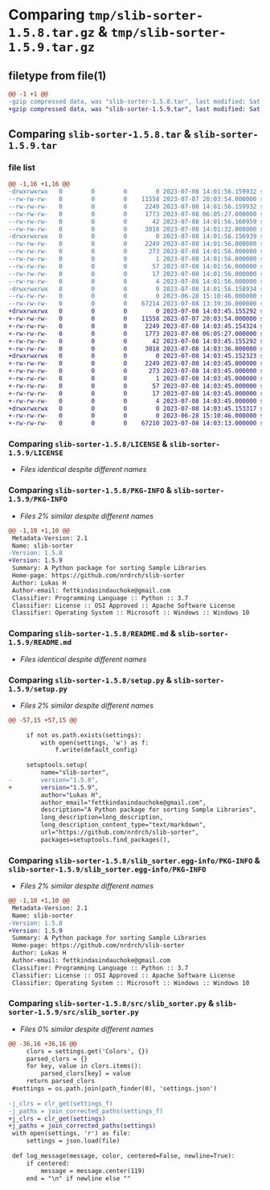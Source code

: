 # Comparing `tmp/slib-sorter-1.5.8.tar.gz` & `tmp/slib-sorter-1.5.9.tar.gz`

## filetype from file(1)

```diff
@@ -1 +1 @@
-gzip compressed data, was "slib-sorter-1.5.8.tar", last modified: Sat Jul  8 14:01:56 2023, max compression
+gzip compressed data, was "slib-sorter-1.5.9.tar", last modified: Sat Jul  8 14:03:45 2023, max compression
```

## Comparing `slib-sorter-1.5.8.tar` & `slib-sorter-1.5.9.tar`

### file list

```diff
@@ -1,16 +1,16 @@
-drwxrwxrwx   0        0        0        0 2023-07-08 14:01:56.159932 slib-sorter-1.5.8/
--rw-rw-rw-   0        0        0    11558 2023-07-07 20:03:54.000000 slib-sorter-1.5.8/LICENSE
--rw-rw-rw-   0        0        0     2249 2023-07-08 14:01:56.159932 slib-sorter-1.5.8/PKG-INFO
--rw-rw-rw-   0        0        0     1773 2023-07-08 06:05:27.000000 slib-sorter-1.5.8/README.md
--rw-rw-rw-   0        0        0       42 2023-07-08 14:01:56.160959 slib-sorter-1.5.8/setup.cfg
--rw-rw-rw-   0        0        0     3018 2023-07-08 14:01:32.000000 slib-sorter-1.5.8/setup.py
-drwxrwxrwx   0        0        0        0 2023-07-08 14:01:56.156939 slib-sorter-1.5.8/slib_sorter.egg-info/
--rw-rw-rw-   0        0        0     2249 2023-07-08 14:01:56.000000 slib-sorter-1.5.8/slib_sorter.egg-info/PKG-INFO
--rw-rw-rw-   0        0        0      273 2023-07-08 14:01:56.000000 slib-sorter-1.5.8/slib_sorter.egg-info/SOURCES.txt
--rw-rw-rw-   0        0        0        1 2023-07-08 14:01:56.000000 slib-sorter-1.5.8/slib_sorter.egg-info/dependency_links.txt
--rw-rw-rw-   0        0        0       57 2023-07-08 14:01:56.000000 slib-sorter-1.5.8/slib_sorter.egg-info/entry_points.txt
--rw-rw-rw-   0        0        0       17 2023-07-08 14:01:56.000000 slib-sorter-1.5.8/slib_sorter.egg-info/requires.txt
--rw-rw-rw-   0        0        0        4 2023-07-08 14:01:56.000000 slib-sorter-1.5.8/slib_sorter.egg-info/top_level.txt
-drwxrwxrwx   0        0        0        0 2023-07-08 14:01:56.158934 slib-sorter-1.5.8/src/
--rw-rw-rw-   0        0        0        0 2023-06-28 15:10:46.000000 slib-sorter-1.5.8/src/__init__.py
--rw-rw-rw-   0        0        0    67214 2023-07-08 13:39:36.000000 slib-sorter-1.5.8/src/slib_sorter.py
+drwxrwxrwx   0        0        0        0 2023-07-08 14:03:45.155292 slib-sorter-1.5.9/
+-rw-rw-rw-   0        0        0    11558 2023-07-07 20:03:54.000000 slib-sorter-1.5.9/LICENSE
+-rw-rw-rw-   0        0        0     2249 2023-07-08 14:03:45.154324 slib-sorter-1.5.9/PKG-INFO
+-rw-rw-rw-   0        0        0     1773 2023-07-08 06:05:27.000000 slib-sorter-1.5.9/README.md
+-rw-rw-rw-   0        0        0       42 2023-07-08 14:03:45.155292 slib-sorter-1.5.9/setup.cfg
+-rw-rw-rw-   0        0        0     3018 2023-07-08 14:03:36.000000 slib-sorter-1.5.9/setup.py
+drwxrwxrwx   0        0        0        0 2023-07-08 14:03:45.152323 slib-sorter-1.5.9/slib_sorter.egg-info/
+-rw-rw-rw-   0        0        0     2249 2023-07-08 14:03:45.000000 slib-sorter-1.5.9/slib_sorter.egg-info/PKG-INFO
+-rw-rw-rw-   0        0        0      273 2023-07-08 14:03:45.000000 slib-sorter-1.5.9/slib_sorter.egg-info/SOURCES.txt
+-rw-rw-rw-   0        0        0        1 2023-07-08 14:03:45.000000 slib-sorter-1.5.9/slib_sorter.egg-info/dependency_links.txt
+-rw-rw-rw-   0        0        0       57 2023-07-08 14:03:45.000000 slib-sorter-1.5.9/slib_sorter.egg-info/entry_points.txt
+-rw-rw-rw-   0        0        0       17 2023-07-08 14:03:45.000000 slib-sorter-1.5.9/slib_sorter.egg-info/requires.txt
+-rw-rw-rw-   0        0        0        4 2023-07-08 14:03:45.000000 slib-sorter-1.5.9/slib_sorter.egg-info/top_level.txt
+drwxrwxrwx   0        0        0        0 2023-07-08 14:03:45.153317 slib-sorter-1.5.9/src/
+-rw-rw-rw-   0        0        0        0 2023-06-28 15:10:46.000000 slib-sorter-1.5.9/src/__init__.py
+-rw-rw-rw-   0        0        0    67210 2023-07-08 14:03:13.000000 slib-sorter-1.5.9/src/slib_sorter.py
```

### Comparing `slib-sorter-1.5.8/LICENSE` & `slib-sorter-1.5.9/LICENSE`

 * *Files identical despite different names*

### Comparing `slib-sorter-1.5.8/PKG-INFO` & `slib-sorter-1.5.9/PKG-INFO`

 * *Files 2% similar despite different names*

```diff
@@ -1,10 +1,10 @@
 Metadata-Version: 2.1
 Name: slib-sorter
-Version: 1.5.8
+Version: 1.5.9
 Summary: A Python package for sorting Sample Libraries
 Home-page: https://github.com/nrdrch/slib-sorter
 Author: Lukas H
 Author-email: fettkindasindauchoke@gmail.com
 Classifier: Programming Language :: Python :: 3.7
 Classifier: License :: OSI Approved :: Apache Software License
 Classifier: Operating System :: Microsoft :: Windows :: Windows 10
```

### Comparing `slib-sorter-1.5.8/README.md` & `slib-sorter-1.5.9/README.md`

 * *Files identical despite different names*

### Comparing `slib-sorter-1.5.8/setup.py` & `slib-sorter-1.5.9/setup.py`

 * *Files 2% similar despite different names*

```diff
@@ -57,15 +57,15 @@
     
     if not os.path.exists(settings):
         with open(settings, 'w') as f:
             f.write(default_config)
     
     setuptools.setup(
         name="slib-sorter",
-        version="1.5.8",
+        version="1.5.9",
         author="Lukas H",
         author_email="fettkindasindauchoke@gmail.com",
         description="A Python package for sorting Sample Libraries",
         long_description=long_description,
         long_description_content_type="text/markdown",
         url="https://github.com/nrdrch/slib-sorter",
         packages=setuptools.find_packages(),
```

### Comparing `slib-sorter-1.5.8/slib_sorter.egg-info/PKG-INFO` & `slib-sorter-1.5.9/slib_sorter.egg-info/PKG-INFO`

 * *Files 2% similar despite different names*

```diff
@@ -1,10 +1,10 @@
 Metadata-Version: 2.1
 Name: slib-sorter
-Version: 1.5.8
+Version: 1.5.9
 Summary: A Python package for sorting Sample Libraries
 Home-page: https://github.com/nrdrch/slib-sorter
 Author: Lukas H
 Author-email: fettkindasindauchoke@gmail.com
 Classifier: Programming Language :: Python :: 3.7
 Classifier: License :: OSI Approved :: Apache Software License
 Classifier: Operating System :: Microsoft :: Windows :: Windows 10
```

### Comparing `slib-sorter-1.5.8/src/slib_sorter.py` & `slib-sorter-1.5.9/src/slib_sorter.py`

 * *Files 0% similar despite different names*

```diff
@@ -36,16 +36,16 @@
     clors = settings.get('Colors', {})
     parsed_clors = {}
     for key, value in clors.items():
         parsed_clors[key] = value
     return parsed_clors
 #settings = os.path.join(path_finder(0), 'settings.json')
 
-j_clrs = clr_get(settings_f)
-j_paths = join_corrected_paths(settings_f)
+j_clrs = clr_get(settings)
+j_paths = join_corrected_paths(settings)
 with open(settings, 'r') as file:
     settings = json.load(file)
 
 def log_message(message, color, centered=False, newline=True):
     if centered:
         message = message.center(119)
     end = "\n" if newline else ""
```

